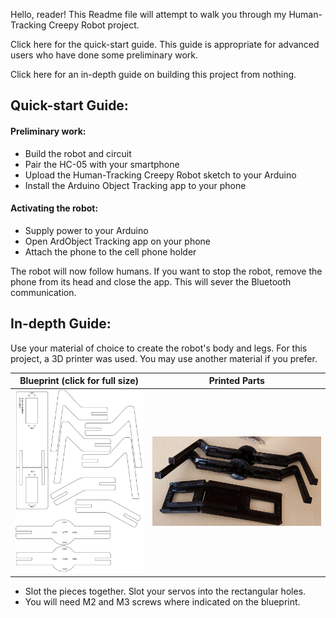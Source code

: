 Hello, reader!  This Readme file will attempt to walk you through my Human-Tracking Creepy Robot project.

Click here for the quick-start guide.  This guide is appropriate for advanced users who have done some preliminary work.

Click here for an in-depth guide on building this project from nothing.




## Quick-start Guide:

#### Preliminary work:
* Build the robot and circuit
* Pair the HC-05 with your smartphone
* Upload the Human-Tracking Creepy Robot sketch to your Arduino
* Install the Arduino Object Tracking app to your phone

#### Activating the robot:
* Supply power to your Arduino
* Open ArdObject Tracking app on your phone
* Attach the phone to the cell phone holder

The robot will now follow humans.  If you want to stop the robot, remove the phone from its head and close the app.  This will sever the Bluetooth communication.



## In-depth Guide:

Use your material of choice to create the robot's body and legs.  For this project, a 3D printer was used.  You may use another material if you prefer.

Blueprint (click for full size)    |  Printed Parts
:-------------------------:|:-------------------------:
![](/Images/walker.png)  |  ![](/Images/printedparts.png)

* Slot the pieces together.  Slot your servos into the rectangular holes.  
* You will need M2 and M3 screws where indicated on the blueprint.

